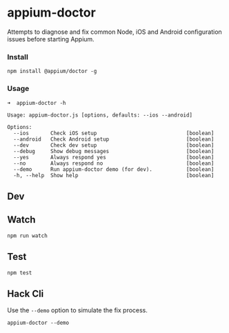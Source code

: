 appium-doctor
===================
Attempts to diagnose and fix common Node, iOS and Android configuration issues before starting Appium.

### Install

```
npm install @appium/doctor -g
```

### Usage

```
➜  appium-doctor -h

Usage: appium-doctor.js [options, defaults: --ios --android]

Options:
  --ios       Check iOS setup                             [boolean]
  --android   Check Android setup                         [boolean]
  --dev       Check dev setup                             [boolean]
  --debug     Show debug messages                         [boolean]
  --yes       Always respond yes                          [boolean]
  --no        Always respond no                           [boolean]
  --demo      Run appium-doctor demo (for dev).           [boolean]
  -h, --help  Show help                                   [boolean]
```

## Dev

## Watch

```
npm run watch
```

## Test

```
npm test
```

## Hack Cli

Use the `--demo` option to simulate the fix process.

```
appium-doctor --demo
```
